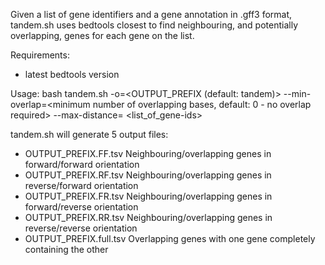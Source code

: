 Given a list of gene identifiers and a gene annotation in .gff3 format, tandem.sh uses bedtools closest to find neighbouring, and potentially overlapping, genes for each gene on the list.

Requirements:
 - latest bedtools version

Usage:
bash tandem.sh -o=<OUTPUT_PREFIX (default: tandem)> --min-overlap=<minimum number of overlapping bases, default: 0 - no overlap required> --max-distance=<maximum distance between neighbouring genes to be reported> <list_of_gene-ids> <gff3>

tandem.sh will generate 5 output files:
 - OUTPUT_PREFIX.FF.tsv
   Neighbouring/overlapping genes in forward/forward orientation
 - OUTPUT_PREFIX.RF.tsv
   Neighbouring/overlapping genes in reverse/forward orientation
 - OUTPUT_PREFIX.FR.tsv
   Neighbouring/overlapping genes in forward/reverse orientation
 - OUTPUT_PREFIX.RR.tsv
   Neighbouring/overlapping genes in reverse/reverse orientation
 - OUTPUT_PREFIX.full.tsv
   Overlapping genes with one gene completely containing the other 
